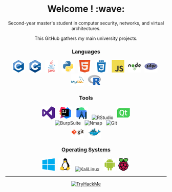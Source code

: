 <div  align="center">
<h1>Welcome ! :wave:</h1>

<p>Second-year master's student in computer security, networks, and virtual architectures.</p>
<p>This GitHub gathers my main university projects.</p>

<h3>Languages</h3>
<div>
  <picture>
    <img src="https://github.com/devicons/devicon/blob/master/icons/c/c-original.svg" title="C"  alt="C" width="40" height="40"/>
  </picture>
  &nbsp;
  <picture>  
    <img src="https://github.com/devicons/devicon/blob/master/icons/cplusplus/cplusplus-original.svg" title="Cpp"  alt="Cpp" width="40" height="40"/>
  </picture>
  &nbsp;
  <picture>  
    <img src="https://github.com/devicons/devicon/blob/master/icons/java/java-original-wordmark.svg" title="Java" alt="Java" width="40" height="40"/>
  </picture>
  &nbsp;
  <picture>  
    <img src="https://github.com/devicons/devicon/blob/master/icons/python/python-original.svg" title="Python" alt="Python" width="40" height="40"/>
  </picture>
  &nbsp;
  <picture>  
    <img src="https://github.com/devicons/devicon/blob/master/icons/html5/html5-original.svg" title="HTML5" alt="HTML" width="40" height="40"/>
  </picture>
  &nbsp;
  <picture>  
    <img src="https://github.com/devicons/devicon/blob/master/icons/css3/css3-plain-wordmark.svg"  title="CSS3" alt="CSS" width="40" height="40"/>
  </picture>
  &nbsp;
  <picture>  
    <img src="https://github.com/devicons/devicon/blob/master/icons/javascript/javascript-original.svg" title="JavaScript" alt="JavaScript" width="40" height="40"/>
  </picture>
  &nbsp;
  <picture>  
    <img src="https://github.com/devicons/devicon/blob/master/icons/nodejs/nodejs-original-wordmark.svg" title="NodeJS" alt="NodeJS" width="40" height="40"/>
  </picture>
  &nbsp;
  <picture>  
    <img src="https://github.com/devicons/devicon/blob/master/icons/php/php-original.svg"  title="PHP" alt="PHP" width="40" height="40"/>
  </picture>
  &nbsp;
  <picture>  
    <img src="https://github.com/devicons/devicon/blob/master/icons/mysql/mysql-original-wordmark.svg" title="MySQL"  alt="MySQL" width="40" height="40"/>
  </picture>
  &nbsp;
  <picture>  
    <img src="https://github.com/devicons/devicon/blob/master/icons/r/r-original.svg" title="R"  alt="R" width="40" height="40"/>
  </picture>
</div>
<h3>Tools</h3>
<div>
  <picture>  
    <img src="https://github.com/devicons/devicon/blob/master/icons/visualstudio/visualstudio-plain.svg" title="VisualStudio" alt="VisualStudio" width="40" height="40"/>
  </picture>
  &nbsp;
  <picture>
    <img src="https://github.com/devicons/devicon/blob/master/icons/intellij/intellij-original.svg" title="IntelliJ" alt="IntelliJ" width="40" height="40"/>
  </picture>
  &nbsp;
  <picture>
    <img src="https://github.com/devicons/devicon/blob/master/icons/androidstudio/androidstudio-original.svg" title="AndroidStudio" alt="AndroidStudio" width="40" height="40"/>
  </picture>
  &nbsp;
  <picture> 
    <img src="https://github.com/devicons/devicon/tree/master/icons/rstudio/rstudio-original.svg" title="RStudio" alt="RStudio" width="40" height="40"/>
  </picture>
  &nbsp;
  <picture>  
    <img src="https://github.com/devicons/devicon/blob/master/icons/qt/qt-original.svg" title="qt" alt="qt" width="40" height="40"/>
  </picture>
 
  <br>
  <picture>  
    <img src="https://portswigger.net/content/images/logos/favicon.ico" title="BurpSuite" alt="BurpSuite" width="40" height="40"/>
  </picture>
  &nbsp;
  <picture>  
    <img src="https://avatars.githubusercontent.com/u/63385?s=48&v=4" title="Nmap" alt="Nmap" width="40" height="40"/>
  </picture>
  &nbsp;
  <picture>  
    <img src="https://www.metasploit.com/includes/images/favicon.ico" title="Metasploit" alt="Git" width="40" height="40"/>
  </picture>

   <br>
  <picture>  
    <img src="https://github.com/devicons/devicon/blob/master/icons/git/git-original-wordmark.svg" title="Git" alt="Git" width="40" height="40"/>
  </picture>
  &nbsp;
  <picture>  
    <img src="https://github.com/devicons/devicon/blob/master/icons/docker/docker-original.svg" title="Docker" alt="Docker" width="40" height="40"/>
  </picture>
  
</div>
<h3><u>Operating Systems</u></h3>
<div>
  <picture>
  <img src="https://github.com/devicons/devicon/blob/master/icons/windows8/windows8-original.svg" title="Windows" alt="Windows" width="40" height="40"/>
  </picture>
  &nbsp;
  <picture>  
  <img src="https://github.com/devicons/devicon/blob/master/icons/linux/linux-original.svg" title="linux" alt="linux" width="40" height="40"/>
  </picture>
  &nbsp;
  <picture>  
  <img src="https://www.kali.org/images/favicon.svg" title="KaliLinux" alt="KaliLinux" width="40" height="40"/>
  </picture>
  &nbsp;
  <picture> 
  <img src="https://github.com/devicons/devicon/blob/master/icons/android/android-original.svg" title="Android" alt="Android" width="40" height="40"/>
  </picture
  &nbsp;
  <picture>  
  <img src="https://github.com/devicons/devicon/blob/master/icons/raspberrypi/raspberrypi-original.svg" title="Android" alt="Android" width="40" height="40"/>
  </picture>
</div>  

<hr>
  
<div id="badges">
  <a href="https://tryhackme.com/p/Louis.LESNIAK">
    <img src="https://tryhackme-badges.s3.amazonaws.com/Louis.LESNIAK.png" alt="TryHackMe">
  </a>
</div>
